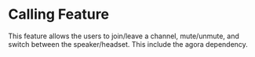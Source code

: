 # Calling Feature

This feature allows the users to join/leave a channel, mute/unmute, and switch between the speaker/headset. This include the agora dependency.
 

